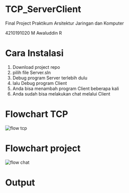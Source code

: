 # TCP_ServerClient
Final Project Praktikum Arsitektur Jaringan dan Komputer

4210191020 M Awaluddin R

# Cara Instalasi
1. Download project repo
2. pilih file Server.sln
3. Debug program Server terlebih dulu
4. lalu Debug program Client
5. Anda bisa menambah program Client beberapa kali
6. Anda sudah bisa melakukan chat melalui Client

# Flowchart TCP
![flow tcp](https://user-images.githubusercontent.com/63573499/125155148-23f51c00-e188-11eb-82e2-3bc08af602d8.png)

# Flowchart project
![flow chat](https://user-images.githubusercontent.com/63573499/125155172-3d966380-e188-11eb-935a-c3c93b4604bb.png)

# Output

